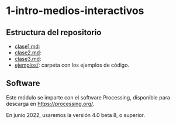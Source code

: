 # 1-intro-medios-interactivos

## Estructura del repositorio

* [clase1.md](clase1.md): 
* [clase2.md](clase2.md): 
* [clase3.md](clase3.md): 
* [ejemplos/](ejemplos/): carpeta con los ejemplos de código. 

## Software

Este módulo se imparte con el software Processing, disponible para descarga en https://processing.org/.

En junio 2022, usaremos la versión 4.0 beta 8, o superior.

